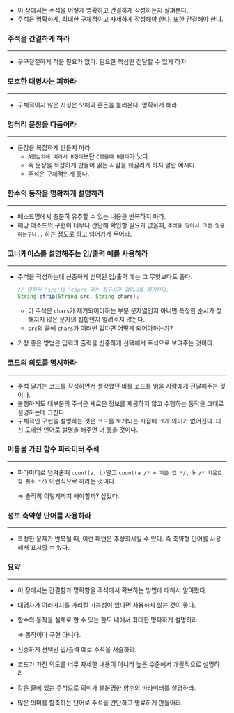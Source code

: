 - 이 장에서는 주석을 어떻게 명확하고 간결하게 작성하는지 살펴본다.
- 주석은 명확하게, 최대한 구체적이고 자세하게 작성해야 한다. 또한 간결해야 한다.

### 주석을 간결하게 하라

---

- 구구절절하게 적을 필요가 없다. 필요한 핵심만 전달할 수 있게 하자.

### 모호한 대명사는 피하라

---

- 구체적이지 않은 지칭은 오해와 혼돈을 불러온다. 명확하게 해라.

### 엉터리 문장을 다듬어라

---

- 문장을 복잡하게 만들지 마라.
    - `A했는지에 따라서 B한다`보단 `C했을때 B한다`가 낫다.
    - 즉 문장을 복잡하게 만들어 읽는 사람을 헷갈리게 하지 말란 예시다.
    - 주석은 구체적인게 좋다.

### 함수의 동작을 명확하게 설명하라

---

- 메소드명에서 충분히 유추할 수 있는 내용을 반복하지 마라.
- 해당 메소드의 구현이 너무나 간단해 확인할 필요가 없을때, `주석을 달아서 그런 일을 하는구나..` 하는 정도로 하고 넘어가게 두어라.

### 코너케이스를 설명해주는 입/출력 예를 사용하라

---

- 주석을 작성하는데 신중하게 선택된 입/출력 예는 그 무엇보다도 좋다.

    ```java
    // 입력된 'src'의 'chars'라는 접두사와 접미사를 제거한다.
    String strip(String src, String chars);
    ```

    - 이 주석은 `chars`가 제거되어야하는 부분 문자열인지 아니면 특정한 순서가 정해지지 않은 문자의 집합인지 알려주지 않는다.
    - `src`의 끝에 `chars`가 여러번 있다면 어떻게 되어야하는가?
- 가장 좋은 방법은 입력과 출력을 신중하게 선택해서 주석으로 보여주는 것이다.

### 코드의 의도를 명시하라

---

- 주석 달기는 코드를 작성하면서 생각했던 바를 코드를 읽을 사람에게 전달해주는 것이다.
- 불행하게도 대부분의 주석은 새로운 정보를 제공하지 않고 수행하는 동작을 그대로 설명하는데 그친다.
- 구체적인 구현을 설명하는 것은 코드를 보게되는 시점에 크게 의미가 없어진다. 대신 도메인 언어로 설명을 해주면 더 좋을 것이다.

### 이름을 가진 함수 파라미터 주석

---

- 파라미터로 넘겨줄때 `count(a, b)`말고 `count(a /* = 기존 값 */, b /* 카운트할 횟수 */)` 이런식으로 하라는 것이다.

  ⇒ 솔직히 이렇게까지 해야할까? 싶었다..


### 정보 축약형 단어를 사용하라

---

- 특정한 문제가 반복될 때, 이런 패턴은 추상화시킬 수 있다. 즉 축약형 단어를 사용해서 표시할 수 있다.

### 요약

---

- 이 장에서는 간결함과 명확함을 주석에서 확보하는 방법에 대해서 알아봤다.
- 대명사가 여러가지를 가리킬 가능성이 있다면 사용하지 않는 것이 좋다.
- 함수의 동작을 실제로 할 수 있는 한도 내에서 최대한 명확하게 설명하라.

  ⇒ 동작이다 구현 아니다.

- 신중하게 선택된 입/출력 예로 주석을 서술하라.
- 코드가 가진 의도를 너무 자세한 내용이 아니라 높은 수준에서 개괄적으로 설명하라.
- 같은 줄에 있는 주석으로 의미가 불분명한 함수의 파라미터를 설명하라.
- 많은 의미를 함축하는 단어로 주석을 간단하고 명료하게 만들어라.